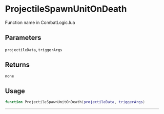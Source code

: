 # ProjectileSpawnUnitOnDeath
Function name in CombatLogic.lua
## Parameters
`projectileData`, `triggerArgs`
## Returns
`none`
## Usage
```lua
function ProjectileSpawnUnitOnDeath(projectileData, triggerArgs)
```
---
